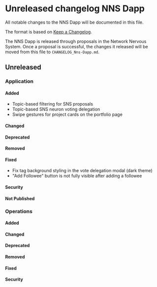 # Unreleased changelog NNS Dapp

All notable changes to the NNS Dapp will be documented in this file.

The format is based on [Keep a Changelog](https://keepachangelog.com/en/1.0.0/).

The NNS Dapp is released through proposals in the Network Nervous System. Once a
proposal is successful, the changes it released will be moved from this file to
`CHANGELOG_Nns-Dapp.md`.

## Unreleased

### Application

#### Added

- Topic-based filtering for SNS proposals
- Topic-based SNS neuron voting delegation
- Swipe gestures for project cards on the portfolio page

#### Changed

#### Deprecated

#### Removed

#### Fixed

- Fix tag background styling in the vote delegation modal (dark theme)
- "Add Followee" button is not fully visible after adding a followee

#### Security

#### Not Published

### Operations

#### Added

#### Changed

#### Deprecated

#### Removed

#### Fixed

#### Security
